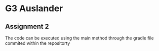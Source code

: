 # G3 Auslander


## Assignment 2 

The code can be executed using the main method through the gradle file commited within the repositorty  
